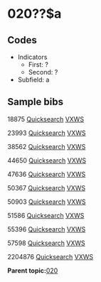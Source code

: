 # 020??$a

## Codes

-   Indicators
    -   First: ?
    -   Second: ?
-   Subfield: a

## Sample bibs

18875 [Quicksearch](https://search.library.yale.edu/catalog/18875) [VXWS](http://prodorbis.library.yale.edu:7014/vxws/GetHoldingsService?bibId=18875)

23993 [Quicksearch](https://search.library.yale.edu/catalog/23993) [VXWS](http://prodorbis.library.yale.edu:7014/vxws/GetHoldingsService?bibId=23993)

38562 [Quicksearch](https://search.library.yale.edu/catalog/38562) [VXWS](http://prodorbis.library.yale.edu:7014/vxws/GetHoldingsService?bibId=38562)

44650 [Quicksearch](https://search.library.yale.edu/catalog/44650) [VXWS](http://prodorbis.library.yale.edu:7014/vxws/GetHoldingsService?bibId=44650)

47636 [Quicksearch](https://search.library.yale.edu/catalog/47636) [VXWS](http://prodorbis.library.yale.edu:7014/vxws/GetHoldingsService?bibId=47636)

50367 [Quicksearch](https://search.library.yale.edu/catalog/50367) [VXWS](http://prodorbis.library.yale.edu:7014/vxws/GetHoldingsService?bibId=50367)

50903 [Quicksearch](https://search.library.yale.edu/catalog/50903) [VXWS](http://prodorbis.library.yale.edu:7014/vxws/GetHoldingsService?bibId=50903)

51586 [Quicksearch](https://search.library.yale.edu/catalog/51586) [VXWS](http://prodorbis.library.yale.edu:7014/vxws/GetHoldingsService?bibId=51586)

55396 [Quicksearch](https://search.library.yale.edu/catalog/55396) [VXWS](http://prodorbis.library.yale.edu:7014/vxws/GetHoldingsService?bibId=55396)

57598 [Quicksearch](https://search.library.yale.edu/catalog/57598) [VXWS](http://prodorbis.library.yale.edu:7014/vxws/GetHoldingsService?bibId=57598)

2204876 [Quicksearch](https://search.library.yale.edu/catalog/2204876) [VXWS](http://prodorbis.library.yale.edu:7014/vxws/GetHoldingsService?bibId=2204876)

**Parent topic:**[020](../../tags/020/020.md)

